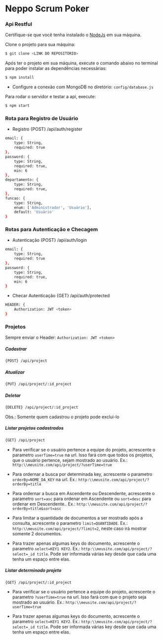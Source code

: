 Neppo Scrum Poker
=====================

### Api Restful

Certifique-se que você tenha instalado o [NodeJs](https://nodejs.org/en/download/) em sua máquina.

Clone o projeto para sua máquina:
```bash
$ git clone <LINK DO REPOSITÓRIO>
```

Após ter o projeto em sua máquina, execute o comando abaixo no terminal para poder instalar as dependências necessárias:
```bash
$ npm install
```

- Configure a conexão com MongoDB no diretório: `config/database.js`

Para rodar o servidor e testar a api, execute:
```bash
$ npm start
```

### Rota para Registro de Usuário

- Registro
{POST} /api/auth/register
```bash
email: {
    type: String,
    required: true
},
password: {
    type: String,
    required: true,
    min: 6
},
departamento: {
    type: String,
    required: true,
},
funcao: {
    type: String,
    enum: ['Administrador', 'Usuário'],
    default: 'Usuário'
}
```

### Rotas para Autenticação e Checagem

- Autenticação
{POST} /api/auth/login
```bash
email: {
    type: String,
    required: true
},
password: {
    type: String,
    required: true,
    min: 6
}
```

- Checar Autenticação
{GET} /api/auth/protected
```bash
HEADER: {
    Authorization: JWT <token>
}
```

### Projetos

Sempre enviar o Header: `Authorization: JWT <token>`

##### Cadastrar
```bash
{POST} /api/project
```

##### Atualizar
```bash
{PUT} /api/project/:id_project
```

##### Deletar
```bash
{DELETE} /api/project/:id_project
```

Obs.: Somente quem cadastrou o projeto pode exclui-lo

##### Listar projetos cadastrados
```bash
{GET} /api/project
```

- Para verificar se o usuário pertence a equipe do projeto, acrescente o parametro 
`userTime=true` na url. Isso fará com que todos os projetos, que o usuário pertence, sejam mostrado ao usuário. Ex.: `http:\\meusite.com/api/project/?userTime=true`

- Para ordernar a busca por determinada key, acrescente o parametro `orderBy=NOME_DA_KEY` na url. Ex.: `http:\\meusite.com/api/project/?orderBy=title`

- Para ordernar a busca em Ascendente ou Descendente, acrescente o parametro `sort=asc` para ordenar em Ascendente ou `sort=desc` para ordenar em Descendente.. Ex.: `http:\\meusite.com/api/project/?orderBy=title&sort=asc`

- Para limitar a quantidade de documentos a ser mostrado após a consulta, acrescente o parametro `limit=QUANTIDADE`. Ex.: `http:\\meusite.com/api/project/?limit=2`, neste caso irá mostrar somente 2 documentos.

- Para trazer apenas algumas keys do documento, acrescente o parametro `select=KEY1 KEY2`. Ex.: `http:\\meusite.com/api/project/?select=_id title`. Pode ser informada várias key desde que cada uma tenha um espaço entre elas.

##### Listar determinado projeto
```bash
{GET} /api/project/:id_project
```

- Para verificar se o usuário pertence a equipe do projeto, acrescente o parametro 
`?userTime=true` na url. Isso fará com que o projeto seja mostrado ao usuário. Ex.: `http:\\meusite.com/api/project/?userTime=true`

- Para trazer apenas algumas keys do documento, acrescente o parametro `select=KEY1 KEY2`. Ex.: `http:\\meusite.com/api/project/?select=_id title`. Pode ser informada várias key desde que cada uma tenha um espaço entre elas.
